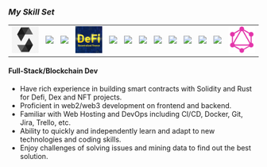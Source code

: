 ### **_My Skill Set_**
<table>
  <tr>
      <td><img src="https://github.com/kroim/profile/blob/master/icons/icon_solidity.png?raw=true" width="200"></td>
      <td><img src="https://tradingplatforms.com/wp-content/uploads/2021/11/solana_logo.png" width="200"></td>
      <td><img src="https://upload.wikimedia.org/wikipedia/commons/thumb/d/d5/Rust_programming_language_black_logo.svg/106px-Rust_programming_language_black_logo.svg.png" width="200"></td>
      <td><img src="https://github.com/kroim/profile/blob/master/icons/icon_defi.png?raw=true" width="200"></td>
      <td><img src="https://cdn3d.iconscout.com/3d/premium/thumb/nft-token-5190752-4333512.png" width="200"></td>
      <td><img src="https://cdn-icons-png.flaticon.com/512/5987/5987861.png" width="200"></td>
      <td><img src="https://media-thumbs.golden.com/CuShN9NjixqxThETcunHOGjdXU8=/100x100/smart/golden-storage-production.s3.amazonaws.com%2Ftopic_images%2F08d9121e60874b51aebce6a831d1b9ef.png" width="200"></td>
      <td><img src="https://near.org/wp-content/uploads/2021/09/brand-stack-300x300.png" width="200"></td>
      <td><img src="https://icodrops.com/wp-content/uploads/2022/03/Aptos_logo-150x150.png" width="200"></td>
      <td><img src="https://cdn.iconscout.com/icon/free/png-128/node-1174925.png" width="200"></td>
      <td><img src="https://cdn.iconscout.com/icon/free/png-128/react-1175109.png" width="200"></td>
      <td><img src="https://cdn.iconscout.com/icon/free/png-128/vue-282497.png" width="200"></td>
      <td><img src="https://raw.githubusercontent.com/devicons/devicon/master/icons/graphql/graphql-plain.svg" width="200"></td>
  </tr>  
</table>

#### Full-Stack/Blockchain Dev
- Have rich experience in building smart contracts with Solidity and Rust for Defi, Dex and NFT projects.
- Proficient in web2/web3 development on frontend and backend.
- Familiar with Web Hosting and DevOps including CI/CD, Docker, Git, Jira, Trello, etc.
- Ability to quickly and independently learn and adapt to new technologies and coding skills.
- Enjoy challenges of solving issues and mining data to find out the best solution.
